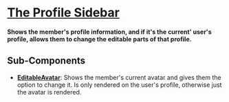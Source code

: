# [The Profile Sidebar](ProfileSidebar.tsx)

**Shows the member's profile information, and if it's the current' user's profile, allows them to change the editable parts of that profile.**

## Sub-Components

- **[EditableAvatar](./EditableAvatar/EditableAvatar.tsx)**: Shows the member's current avatar and gives them the option to change it. Is only rendered on the user's profile, otherwise just the avatar is rendered.
